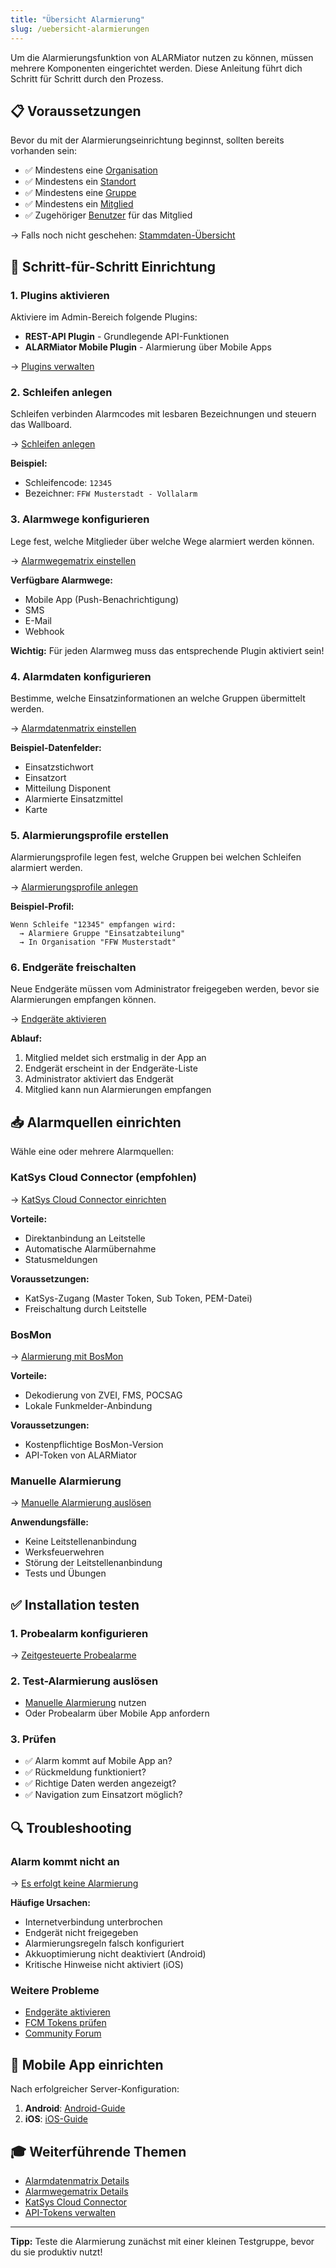 ```yaml
---
title: "Übersicht Alarmierung"
slug: /uebersicht-alarmierungen
---
```


Um die Alarmierungsfunktion von ALARMiator nutzen zu können, müssen mehrere Komponenten eingerichtet werden. Diese Anleitung führt dich Schritt für Schritt durch den Prozess.

## 📋 Voraussetzungen

Bevor du mit der Alarmierungseinrichtung beginnst, sollten bereits vorhanden sein:
- ✅ Mindestens eine [Organisation](eine-organisation-anlegen)
- ✅ Mindestens ein [Standort](einen-standort-anlegen)
- ✅ Mindestens eine [Gruppe](gruppen-anlegen)
- ✅ Mindestens ein [Mitglied](mitglieder-anlegen)
- ✅ Zugehöriger [Benutzer](benutzer-anlegen) für das Mitglied

→ Falls noch nicht geschehen: [Stammdaten-Übersicht](uebersicht-stammdatenanlegen)

## 🔧 Schritt-für-Schritt Einrichtung

### 1. Plugins aktivieren

Aktiviere im Admin-Bereich folgende Plugins:

- **REST-API Plugin** - Grundlegende API-Funktionen
- **ALARMiator Mobile Plugin** - Alarmierung über Mobile Apps

→ [Plugins verwalten](plugins)

### 2. Schleifen anlegen

Schleifen verbinden Alarmcodes mit lesbaren Bezeichnungen und steuern das Wallboard.

→ [Schleifen anlegen](schleifenanlegen)

**Beispiel:**
- Schleifencode: `12345`
- Bezeichner: `FFW Musterstadt - Vollalarm`

### 3. Alarmwege konfigurieren

Lege fest, welche Mitglieder über welche Wege alarmiert werden können.

→ [Alarmwegematrix einstellen](alarmwegematrixeinstellen)

**Verfügbare Alarmwege:**
- Mobile App (Push-Benachrichtigung)
- SMS
- E-Mail
- Webhook

**Wichtig:** Für jeden Alarmweg muss das entsprechende Plugin aktiviert sein!

### 4. Alarmdaten konfigurieren

Bestimme, welche Einsatzinformationen an welche Gruppen übermittelt werden.

→ [Alarmdatenmatrix einstellen](alarmdatenmatrixeinstellen)

**Beispiel-Datenfelder:**
- Einsatzstichwort
- Einsatzort
- Mitteilung Disponent
- Alarmierte Einsatzmittel
- Karte

### 5. Alarmierungsprofile erstellen

Alarmierungsprofile legen fest, welche Gruppen bei welchen Schleifen alarmiert werden.

→ [Alarmierungsprofile anlegen](alarmierungsprofileanlegen)

**Beispiel-Profil:**
```
Wenn Schleife "12345" empfangen wird:
  → Alarmiere Gruppe "Einsatzabteilung"
  → In Organisation "FFW Musterstadt"
```

### 6. Endgeräte freischalten

Neue Endgeräte müssen vom Administrator freigegeben werden, bevor sie Alarmierungen empfangen können.

→ [Endgeräte aktivieren](endgeraet-aktivieren)

**Ablauf:**
1. Mitglied meldet sich erstmalig in der App an
2. Endgerät erscheint in der Endgeräte-Liste
3. Administrator aktiviert das Endgerät
4. Mitglied kann nun Alarmierungen empfangen

## 📥 Alarmquellen einrichten

Wähle eine oder mehrere Alarmquellen:

### KatSys Cloud Connector (empfohlen)
→ [KatSys Cloud Connector einrichten](katsyscloudconnector)

**Vorteile:**
- Direktanbindung an Leitstelle
- Automatische Alarmübernahme
- Statusmeldungen

**Voraussetzungen:**
- KatSys-Zugang (Master Token, Sub Token, PEM-Datei)
- Freischaltung durch Leitstelle

### BosMon
→ [Alarmierung mit BosMon](alarmierung-mit-bosmon)

**Vorteile:**
- Dekodierung von ZVEI, FMS, POCSAG
- Lokale Funkmelder-Anbindung

**Voraussetzungen:**
- Kostenpflichtige BosMon-Version
- API-Token von ALARMiator

### Manuelle Alarmierung
→ [Manuelle Alarmierung auslösen](manuellealarmierungauslsen)

**Anwendungsfälle:**
- Keine Leitstellenanbindung
- Werksfeuerwehren
- Störung der Leitstellenanbindung
- Tests und Übungen

## ✅ Installation testen

### 1. Probealarm konfigurieren
→ [Zeitgesteuerte Probealarme](zeitgesteuerteprobealarmeanlegen)

### 2. Test-Alarmierung auslösen
- [Manuelle Alarmierung](manuellealarmierungauslsen) nutzen
- Oder Probealarm über Mobile App anfordern

### 3. Prüfen
- ✅ Alarm kommt auf Mobile App an?
- ✅ Rückmeldung funktioniert?
- ✅ Richtige Daten werden angezeigt?
- ✅ Navigation zum Einsatzort möglich?

## 🔍 Troubleshooting

### Alarm kommt nicht an
→ [Es erfolgt keine Alarmierung](eserfolgtkeinealarmierung)

**Häufige Ursachen:**
- Internetverbindung unterbrochen
- Endgerät nicht freigegeben
- Alarmierungsregeln falsch konfiguriert
- Akkuoptimierung nicht deaktiviert (Android)
- Kritische Hinweise nicht aktiviert (iOS)

### Weitere Probleme
- [Endgeräte aktivieren](endgeraet-aktivieren)
- [FCM Tokens prüfen](fcmtokens)
- [Community Forum](https://community.alarmiator.de)

## 📱 Mobile App einrichten

Nach erfolgreicher Server-Konfiguration:

1. **Android**: [Android-Guide](docs-mobile/android-guide-fuer-benutzer)
2. **iOS**: [iOS-Guide](docs-mobile/ios-guide-fuer-benutzer)

## 🎓 Weiterführende Themen

- [Alarmdatenmatrix Details](alarmdatenmatrixeinstellen)
- [Alarmwegematrix Details](alarmwegematrixeinstellen)
- [KatSys Cloud Connector](katsyscloudconnector)
- [API-Tokens verwalten](alarmierung-mit-bosmon)

---

**Tipp:** Teste die Alarmierung zunächst mit einer kleinen Testgruppe, bevor du sie produktiv nutzt!
